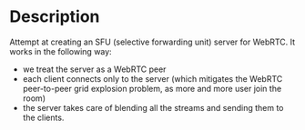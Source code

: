 # Description

Attempt at creating an SFU (selective forwarding unit) server for WebRTC. It works in the following way:

* we treat the server as a WebRTC peer
* each client connects only to the server (which mitigates the WebRTC peer-to-peer grid explosion problem, as more and more user join the room)
* the server takes care of blending all the streams and sending them to the clients.

